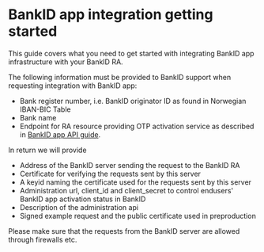 # BankID app integration getting started
This guide covers what you need to get started with integrating BankID app infrastructure with your BankID RA.

The following information must be provided to BankID support when requesting integration with BankID app:
* Bank register number, i.e. BankID originator ID as found in Norwegian IBAN-BIC Table
* Bank name
* Endpoint for RA resource providing OTP activation service as described in [BankID app API guide](../master/bankid-app-api.md).

In return we will provide 
* Address of the BankID server sending the request to the BankID RA 
* Certificate for verifying the requests sent by this server
* A keyid naming the certificate used for the requests sent by this server
* Administration url, client_id and client_secret to control endusers' BankID app activation status in BankID 
* Description of the administration api
* Signed example request and the public certificate used in preproduction  

Please make sure that the requests from the BankID server are allowed through firewalls etc. 

